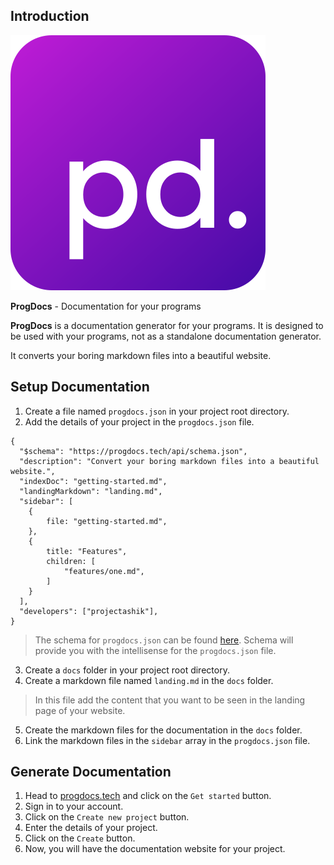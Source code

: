 
## Introduction
![ProgDocs](./logo.svg)

**ProgDocs** - Documentation for your programs

**ProgDocs** is a documentation generator for your programs. It is designed to be used with your programs, not as a standalone documentation generator.

It converts your boring markdown files into a beautiful website.

## Setup Documentation

1. Create a file named `progdocs.json` in your project root directory.
2. Add the details of your project in the `progdocs.json` file.
```
{
  "$schema": "https://progdocs.tech/api/schema.json",
  "description": "Convert your boring markdown files into a beautiful website.",
  "indexDoc": "getting-started.md",
  "landingMarkdown": "landing.md",
  "sidebar": [
    {
        file: "getting-started.md",
    },
    {
        title: "Features",
        children: [
            "features/one.md",
        ]
    }
  ],
  "developers": ["projectashik"],
}
```
> The schema for `progdocs.json` can be found [here](https://progdocs.tech/api/schema.json).
> Schema will provide you with the intellisense for the `progdocs.json` file.

3. Create a `docs` folder in your project root directory.
4. Create a markdown file named `landing.md` in the `docs` folder.
> In this file add the content that you want to be seen in the landing page of your website.
5. Create the markdown files for the documentation in the `docs` folder.
6. Link the markdown files in the `sidebar` array in the `progdocs.json` file.

## Generate Documentation
1. Head to [progdocs.tech](https://progdocs.tech) and click on the `Get started` button.
2. Sign in to your account.
3. Click on the `Create new project` button.
4. Enter the details of your project.
5. Click on the `Create` button.
6. Now, you will have the documentation website for your project.
